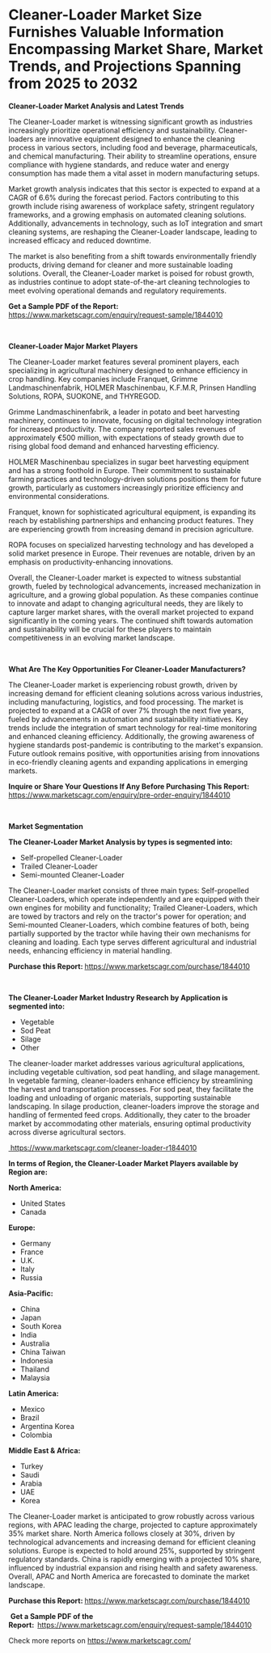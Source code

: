 <p><h1>Cleaner-Loader Market Size Furnishes Valuable Information Encompassing Market Share, Market Trends, and Projections Spanning from 2025 to 2032</h1></p><p><strong>Cleaner-Loader Market Analysis and Latest Trends</strong></p>
<p><p>The Cleaner-Loader market is witnessing significant growth as industries increasingly prioritize operational efficiency and sustainability. Cleaner-loaders are innovative equipment designed to enhance the cleaning process in various sectors, including food and beverage, pharmaceuticals, and chemical manufacturing. Their ability to streamline operations, ensure compliance with hygiene standards, and reduce water and energy consumption has made them a vital asset in modern manufacturing setups.</p><p>Market growth analysis indicates that this sector is expected to expand at a CAGR of 6.6% during the forecast period. Factors contributing to this growth include rising awareness of workplace safety, stringent regulatory frameworks, and a growing emphasis on automated cleaning solutions. Additionally, advancements in technology, such as IoT integration and smart cleaning systems, are reshaping the Cleaner-Loader landscape, leading to increased efficacy and reduced downtime. </p><p>The market is also benefiting from a shift towards environmentally friendly products, driving demand for cleaner and more sustainable loading solutions. Overall, the Cleaner-Loader market is poised for robust growth, as industries continue to adopt state-of-the-art cleaning technologies to meet evolving operational demands and regulatory requirements.</p></p>
<p><strong>Get a Sample PDF of the Report:&nbsp;</strong> <a href="https://www.marketscagr.com/enquiry/request-sample/1844010?utm_campaign=2467&utm_medium=2&utm_source=Github&utm_content=ia&utm_term=30032025&utm_id=cleaner-loader">https://www.marketscagr.com/enquiry/request-sample/1844010</a></p>
<p>&nbsp;</p>
<p><strong>Cleaner-Loader Major Market Players</strong></p>
<p><p>The Cleaner-Loader market features several prominent players, each specializing in agricultural machinery designed to enhance efficiency in crop handling. Key companies include Franquet, Grimme Landmaschinenfabrik, HOLMER Maschinenbau, K.F.M.R, Prinsen Handling Solutions, ROPA, SUOKONE, and THYREGOD. </p><p>Grimme Landmaschinenfabrik, a leader in potato and beet harvesting machinery, continues to innovate, focusing on digital technology integration for increased productivity. The company reported sales revenues of approximately €500 million, with expectations of steady growth due to rising global food demand and enhanced harvesting efficiency.</p><p>HOLMER Maschinenbau specializes in sugar beet harvesting equipment and has a strong foothold in Europe. Their commitment to sustainable farming practices and technology-driven solutions positions them for future growth, particularly as customers increasingly prioritize efficiency and environmental considerations.</p><p>Franquet, known for sophisticated agricultural equipment, is expanding its reach by establishing partnerships and enhancing product features. They are experiencing growth from increasing demand in precision agriculture.</p><p>ROPA focuses on specialized harvesting technology and has developed a solid market presence in Europe. Their revenues are notable, driven by an emphasis on productivity-enhancing innovations.</p><p>Overall, the Cleaner-Loader market is expected to witness substantial growth, fueled by technological advancements, increased mechanization in agriculture, and a growing global population. As these companies continue to innovate and adapt to changing agricultural needs, they are likely to capture larger market shares, with the overall market projected to expand significantly in the coming years. The continued shift towards automation and sustainability will be crucial for these players to maintain competitiveness in an evolving market landscape.</p></p>
<p>&nbsp;</p>
<p><strong>What Are The Key Opportunities For Cleaner-Loader Manufacturers?</strong></p>
<p><p>The Cleaner-Loader market is experiencing robust growth, driven by increasing demand for efficient cleaning solutions across various industries, including manufacturing, logistics, and food processing. The market is projected to expand at a CAGR of over 7% through the next five years, fueled by advancements in automation and sustainability initiatives. Key trends include the integration of smart technology for real-time monitoring and enhanced cleaning efficiency. Additionally, the growing awareness of hygiene standards post-pandemic is contributing to the market's expansion. Future outlook remains positive, with opportunities arising from innovations in eco-friendly cleaning agents and expanding applications in emerging markets.</p></p>
<p><strong>Inquire or Share Your Questions If Any Before Purchasing This Report:</strong> <a href="https://www.marketscagr.com/enquiry/pre-order-enquiry/1844010?utm_campaign=2467&utm_medium=2&utm_source=Github&utm_content=ia&utm_term=30032025&utm_id=cleaner-loader">https://www.marketscagr.com/enquiry/pre-order-enquiry/1844010</a></p>
<p>&nbsp;</p>
<p><strong>Market Segmentation</strong></p>
<p><strong>The Cleaner-Loader Market Analysis by types is segmented into:</strong></p>
<p><ul><li>Self-propelled Cleaner-Loader</li><li>Trailed Cleaner-Loader</li><li>Semi-mounted Cleaner-Loader</li></ul></p>
<p><p>The Cleaner-Loader market consists of three main types: Self-propelled Cleaner-Loaders, which operate independently and are equipped with their own engines for mobility and functionality; Trailed Cleaner-Loaders, which are towed by tractors and rely on the tractor's power for operation; and Semi-mounted Cleaner-Loaders, which combine features of both, being partially supported by the tractor while having their own mechanisms for cleaning and loading. Each type serves different agricultural and industrial needs, enhancing efficiency in material handling.</p></p>
<p><strong>Purchase this Report:&nbsp;</strong><a href="https://www.marketscagr.com/purchase/1844010?utm_campaign=2467&utm_medium=2&utm_source=Github&utm_content=ia&utm_term=30032025&utm_id=cleaner-loader">https://www.marketscagr.com/purchase/1844010</a></p>
<p>&nbsp;</p>
<p><strong>The Cleaner-Loader Market Industry Research by Application is segmented into:</strong></p>
<p><ul><li>Vegetable</li><li>Sod Peat</li><li>Silage</li><li>Other</li></ul></p>
<p><p>The cleaner-loader market addresses various agricultural applications, including vegetable cultivation, sod peat handling, and silage management. In vegetable farming, cleaner-loaders enhance efficiency by streamlining the harvest and transportation processes. For sod peat, they facilitate the loading and unloading of organic materials, supporting sustainable landscaping. In silage production, cleaner-loaders improve the storage and handling of fermented feed crops. Additionally, they cater to the broader market by accommodating other materials, ensuring optimal productivity across diverse agricultural sectors.</p></p>
<p><a href="https://www.marketscagr.com/cleaner-loader-r1844010?utm_campaign=2467&utm_medium=2&utm_source=Github&utm_content=ia&utm_term=30032025&utm_id=cleaner-loader">&nbsp;https://www.marketscagr.com/cleaner-loader-r1844010</a></p>
<p><strong>In terms of Region, the Cleaner-Loader Market Players available by Region are:</strong></p>
<p>
    <p> <strong> North America: </strong>
        <ul>
            <li>United States</li>
            <li>Canada</li>
        </ul>
        </p> 
    <p> <strong> Europe: </strong>
        <ul>
            <li>Germany</li>
            <li>France</li>
            <li>U.K.</li>
            <li>Italy</li>
            <li>Russia</li>
        </ul>
        </p> 
    <p> <strong> Asia-Pacific: </strong>
        <ul>
            <li>China</li>
            <li>Japan</li>
            <li>South Korea</li>
            <li>India</li>
            <li>Australia</li>
            <li>China Taiwan</li>
            <li>Indonesia</li>
            <li>Thailand</li>
            <li>Malaysia</li>
        </ul>
        </p> 
    <p> <strong> Latin America: </strong>
        <ul>
            <li>Mexico</li>
            <li>Brazil</li>
            <li>Argentina Korea</li>
            <li>Colombia</li>
        </ul>
        </p> 
    <p> <strong> Middle East & Africa: </strong>
        <ul>
            <li>Turkey</li>
            <li>Saudi</li>
            <li>Arabia</li>
            <li>UAE</li>
            <li>Korea</li>
        </ul>
    </p>
    </p>
<p><p>The Cleaner-Loader market is anticipated to grow robustly across various regions, with APAC leading the charge, projected to capture approximately 35% market share. North America follows closely at 30%, driven by technological advancements and increasing demand for efficient cleaning solutions. Europe is expected to hold around 25%, supported by stringent regulatory standards. China is rapidly emerging with a projected 10% share, influenced by industrial expansion and rising health and safety awareness. Overall, APAC and North America are forecasted to dominate the market landscape.</p></p>
<p><strong>Purchase this Report: </strong><a href="https://www.marketscagr.com/purchase/1844010?utm_campaign=2467&utm_medium=2&utm_source=Github&utm_content=ia&utm_term=30032025&utm_id=cleaner-loader">https://www.marketscagr.com/purchase/1844010</a></p>
<p>&nbsp;<strong>Get a Sample PDF of the Report:&nbsp;&nbsp;</strong><a href="https://www.marketscagr.com/enquiry/request-sample/1844010?utm_campaign=2467&utm_medium=2&utm_source=Github&utm_content=ia&utm_term=30032025&utm_id=cleaner-loader">https://www.marketscagr.com/enquiry/request-sample/1844010</a></p>
<p><strong></strong></p>
<p>Check more reports on <a href="https://www.marketscagr.com/?utm_campaign=2467&utm_medium=2&utm_source=Github&utm_content=ia&utm_term=30032025&utm_id=cleaner-loader">https://www.marketscagr.com/</a></p>